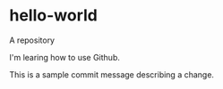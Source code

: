 # hello-world
A repository 


I'm learing how to use Github. 

This is a sample commit message describing a change. 
